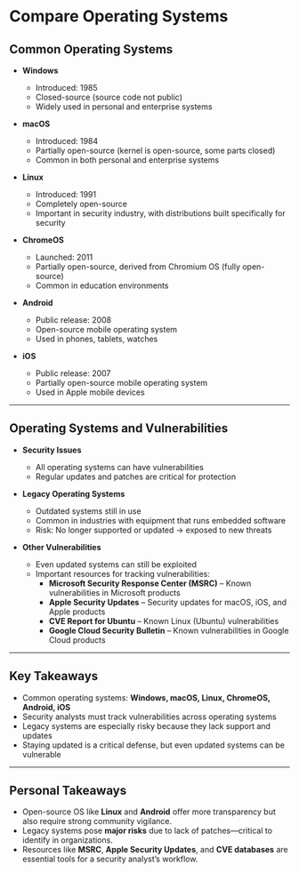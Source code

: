 # Compare Operating Systems

## Common Operating Systems

- **Windows**  
  - Introduced: 1985  
  - Closed-source (source code not public)  
  - Widely used in personal and enterprise systems  

- **macOS**  
  - Introduced: 1984  
  - Partially open-source (kernel is open-source, some parts closed)  
  - Common in both personal and enterprise systems  

- **Linux**  
  - Introduced: 1991  
  - Completely open-source  
  - Important in security industry, with distributions built specifically for security  

- **ChromeOS**  
  - Launched: 2011  
  - Partially open-source, derived from Chromium OS (fully open-source)  
  - Common in education environments  

- **Android**  
  - Public release: 2008  
  - Open-source mobile operating system  
  - Used in phones, tablets, watches  

- **iOS**  
  - Public release: 2007  
  - Partially open-source mobile operating system  
  - Used in Apple mobile devices  

---

## Operating Systems and Vulnerabilities

- **Security Issues**  
  - All operating systems can have vulnerabilities  
  - Regular updates and patches are critical for protection  

- **Legacy Operating Systems**  
  - Outdated systems still in use  
  - Common in industries with equipment that runs embedded software  
  - Risk: No longer supported or updated → exposed to new threats  

- **Other Vulnerabilities**  
  - Even updated systems can still be exploited  
  - Important resources for tracking vulnerabilities:  
    - **Microsoft Security Response Center (MSRC)** – Known vulnerabilities in Microsoft products  
    - **Apple Security Updates** – Security updates for macOS, iOS, and Apple products  
    - **CVE Report for Ubuntu** – Known Linux (Ubuntu) vulnerabilities  
    - **Google Cloud Security Bulletin** – Known vulnerabilities in Google Cloud products  

---

## Key Takeaways

- Common operating systems: **Windows, macOS, Linux, ChromeOS, Android, iOS**  
- Security analysts must track vulnerabilities across operating systems  
- Legacy systems are especially risky because they lack support and updates  
- Staying updated is a critical defense, but even updated systems can be vulnerable  

---

## Personal Takeaways

- Open-source OS like **Linux** and **Android** offer more transparency but also require strong community vigilance.  
- Legacy systems pose **major risks** due to lack of patches—critical to identify in organizations.  
- Resources like **MSRC**, **Apple Security Updates**, and **CVE databases** are essential tools for a security analyst’s workflow.  
